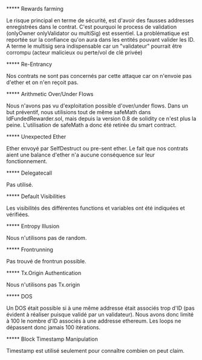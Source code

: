 ***** Rewards farming

Le risque principal en terme de sécurité, est d'avoir des fausses addresses enregistrées dans le contrat.
C'est pourquoi le process de validation (onlyOwner onlyValidator ou multiSig) est essentiel. La problématique est reportée sur la confiance qu'on aura dans les entités pouvant valider les ID. A terme le multisig sera indispensable car un "validateur" pourrait être corrompu (acteur malicieux ou perte/vol de clé privée) 


***** Re-Entrancy

Nos contrats ne sont pas concernés par cette attaque car on n'envoie pas d'ether et on n'en reçoit pas.


***** Arithmetic Over/Under Flows

Nous n'avons pas vu d'exploitation possible d'over/under flows. Dans un but préventif, nous utilisions tout de même safeMath dans IdFundedRewarder.sol, mais depuis la version 0.8 de solidity ce n'est plus la peine. L'utilisation de safeMath a donc été retirée du smart contract.


***** Unexpected Ether

Ether envoyé par SelfDestruct ou pre-sent ether. Le fait que nos contrats aient une balance d'ether n'a aucune conséquence sur leur fonctionnement.


***** Delegatecall

Pas utilisé.


***** Default Visibilities

Les visibilités des différentes functions et variables ont été indiquées et vérifiées.


***** Entropy Illusion

Nous n'utilisons pas de random.


***** Frontrunning

Pas trouvé de frontrun possible.


***** Tx.Origin Authentication

Nous n'utilisons pas Tx.origin


***** DOS

Un DOS était possible si à une même addresse était associés trop d'ID (pas évident à réaliser puisque validé par un validateur). Nous avons donc limité à 100 le nombre d'ID associés à une addresse ethereum. Les loops ne dépassent donc jamais 100 itérations.


***** Block Timestamp Manipulation

Timestamp est utilisé seulement pour connaître combien on peut claim.



